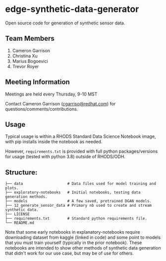 # edge-synthetic-data-generator

Open source code for generation of synthetic sensor data.

## Team Members
1. Cameron Garrison
1. Christina Xu
1. Marius Bogoevici
1. Trevor Royer

## Meeting Information
Meetings are held every Thursday, 9-10 MST

Contact Cameron Garrison (cgarriso@redhat.com) for questions/comments/contributions.


## Usage

Typical usage is within a RHODS Standard Data Science Notebook image, with pip installs inside the notebook as needed.

However, `requirements.txt` is provided with full python packages/versions for usage (tested with python 3.8) outside of RHODS/ODH. 

## Structure:

    ├── data                    # Data files used for model training and plots.
    ├── exploratory-notebooks   # Initial notebooks, testing data generation methods.
    ├── models                  # A few saved, pretrained DGAN models.
    ├── 12_generate_sensor_data # Primary nb used to create and stream synthetic data.
    ├── LICENSE
    ├── requirements.txt        # Standard python requirements file.
    └── README.md

Note that some early notebooks in explanatory-notebooks require downloading dataset from kaggle (linked in code) and some point to models that you must train yourself (typically in the prior notebook). These notebooks are intended to show other methods of synthetic data generation that didn't work for our use case, but may be of use for others.
